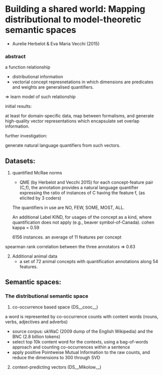 # Building a shared world: Mapping distributional to model-theoretic semantic spaces
* Aurelie Herbelot & Eva Maria Vecchi (2015)

### abstract
a function relationship 
* distributional information
* vectorial concept represnetations in which dimensions are predicates and weights are generalised quantifiers.

=> learn model of such relationship

initial results:

at least for domain-specific data, map between formalisms, and generate high-quality vector representations which encapsulate set overlap information.

further investigation:

generate natural language quantifiers from such vectors.



## Datasets:
1. quantified McRae norms
	* QME (by Herbelot and Vecchi 2015)
	for each concept-feature pair (C,f), the annotation provides a natural language quantifier expressing the ratio of instances of C having the feature f, (as elicited by 3 coders)

	The quantifiers in use are NO, FEW, SOME, MOST, ALL.

	An additional Label KIND, for usages of the concept as a kind, where quantification does not apply (e.g., beaver symbol-of-Canada). 
	cohen kappa = 0.59

	6156 instances. an average of 11 features per concept 


spearman rank correlation between the three annotators => 0.63

2. Additional animal data
	* a set of 72 animal concepts with quantification annotations along 54 features.

## Semantic spaces:
### The distributional semantic space
1. co-occurrence based space (DS__cooc__)

a word is represented by co-occurrence counts with content words (nouns, verbs, adjectives and adverbs)

* source corpus:
ukWaC (2009 dump of the English Wikipedia) and the BNC (2.8 billion tokens)
* select top 10k content word for the contexts, using a bag-of-words approach and counting co-occurrences within a sentence
* apply positive Pointweise Mutual Information to the raw counts, and reduce the dimensions to 300 through SVD

2. context-predicting vectors (DS__Mikolow__)